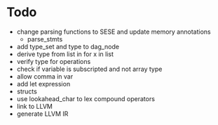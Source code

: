 # Todo
* change parsing functions to SESE and update memory annotations
  * parse_stmts
* add type_set and type to dag_node
* derive type from list in for x in list
* verify type for operations
* check if variable is subscripted and not array type
* allow comma in var
* add let expression
* structs
* use lookahead_char to lex compound operators
* link to LLVM
* generate LLVM IR